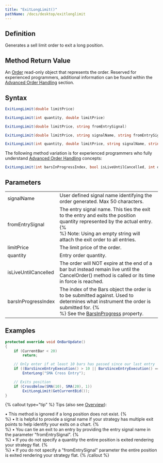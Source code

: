 ```yaml
---
title: "ExitLongLimit()"
pathName: /docs/desktop/exitlonglimit
---
```


## Definition

Generates a sell limit order to exit a long position.

## Method Return Value

An [Order](/docs/desktop/order) read-only object that represents the order. Reserved for experienced programmers, additional information can be found within the [Advanced Order Handling](/docs/desktop/advanced_order_handling) section.

## Syntax

```csharp
ExitLongLimit(double limitPrice)
```

```csharp
ExitLongLimit(int quantity, double limitPrice)
```

```csharp
ExitLongLimit(double limitPrice, string fromEntrySignal)
```

```csharp
ExitLongLimit(double limitPrice, string signalName, string fromEntrySignal)
```

```csharp
ExitLongLimit(int quantity, double limitPrice, string signalName, string fromEntrySignal)
```

The following method variation is for experienced programmers who fully understand [Advanced Order Handling](/docs/desktop/advanced_order_handling) concepts:

```csharp
ExitLongLimit(int barsInProgressIndex, bool isLiveUntilCancelled, int quantity, double limitPrice, string signalName, string fromEntrySignal)
```

## Parameters

|  |  |
| --- | --- |
| signalName | User defined signal name identifying the order generated. Max 50 characters. |
| fromEntrySignal | The entry signal name. This ties the exit to the entry and exits the position quantity represented by the actual entry. {% <br> %} Note: Using an empty string will attach the exit order to all entries. |
| limitPrice | The limit price of the order. |
| quantity | Entry order quantity. |
| isLiveUntilCancelled | The order will NOT expire at the end of a bar but instead remain live until the CancelOrder() method is called or its time in force is reached. |
| barsInProgressIndex | The index of the Bars object the order is to be submitted against. Used to determines what instrument the order is submitted for. {% <br> %} See the [BarsInProgress](/docs/desktop/barsinprogress) property. |

## Examples

```csharp
protected override void OnBarUpdate()
{
    if (CurrentBar < 20)
        return;

    // Only enter if at least 10 bars has passed since our last entry
    if ((BarsSinceEntryExecution() > 10 || BarsSinceEntryExecution() == -1) && CrossAbove(SMA(10), SMA(20), 1))
        EnterLong("SMA Cross Entry");

    // Exits position
    if (CrossBelow(SMA(10), SMA(20), 1))
        ExitLongLimit(GetCurrentBid());
}
```

{% callout type="tip" %}
Tips (also see [Overview](/docs/desktop/managed_approach)):

&bull; This method is ignored if a long position does not exist. {% <br> %}
&bull; It is helpful to provide a signal name if your strategy has multiple exit points to help identify your exits on a chart. {% <br> %}
&bull; You can tie an exit to an entry by providing the entry signal name in the parameter "fromEntrySignal". {% <br> %}
&bull; If you do not specify a quantity the entire position is exited rendering your strategy flat. {% <br> %}
&bull; If you do not specify a "fromEntrySignal" parameter the entire position is exited rendering your strategy flat.
{% /callout %}
